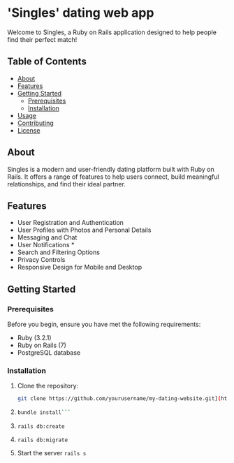 # 'Singles' dating web app

Welcome to Singles, a Ruby on Rails application designed to help people find their perfect match!

## Table of Contents

- [About](#about)
- [Features](#features)
- [Getting Started](#getting-started)
  - [Prerequisites](#prerequisites)
  - [Installation](#installation)
- [Usage](#usage)
- [Contributing](#contributing)
- [License](#license)

## About

Singles is a modern and user-friendly dating platform built with Ruby on Rails. It offers a range of features to help users connect, build meaningful relationships, and find their ideal partner.

## Features

- User Registration and Authentication
- User Profiles with Photos and Personal Details
- Messaging and Chat
- User Notifications *
- Search and Filtering Options
- Privacy Controls
- Responsive Design for Mobile and Desktop

## Getting Started

### Prerequisites

Before you begin, ensure you have met the following requirements:

- Ruby (3.2.1)
- Ruby on Rails (7)
- PostgreSQL database

### Installation

1. Clone the repository:

   ```bash
   git clone https://github.com/yourusername/my-dating-website.git](https://github.com/flstudio4/Final_Project-DPI.git)https://github.com/flstudio4/Final_Project-DPI.git
   ```
2. ```bash
   bundle install```
4. ```rails db:create```
5. ```rails db:migrate```
6. Start the server ```rails s```

